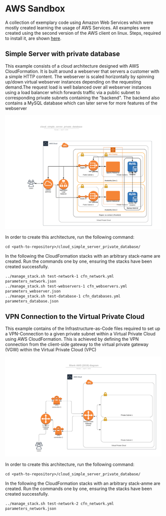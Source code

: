 # AWS Sandbox

A collection of exemplary code using Amazon Web Services which were mostly created learning the usage of AWS Services. All examples were created using the second version of the AWS client on linux. Steps, required to install it, are shown [here](https://docs.aws.amazon.com/de_de/cli/latest/userguide/install-cliv2.html).

## Simple Server with private database

This example consists of a cloud architecture designed with AWS CloudFormation. It is built around a webserver that servers a customer with a simple HTTP content. The webserver is scaled horizontally by spinning up/down virtual webserver instances depending on the requesting demand.The request load is well balanced over all webserver instances using a load balancer which forwards traffic via a public subnet to corresponding private subnets containing the "backend". The backend also contains a MySQL database which can later serve for more features of the webserver

![Schematics of the Cloud Architecture](cloud_simple_webserver_private_database/cloud_architecture.png)

In order to create this architecture, run the following command:

```
cd <path-to-repository>/cloud_simple_server_private_database/
```

In the following the CloudFormation stacks with an arbitrary stack-name are created. Run the commands one by one, ensuring the stacks have been created successfully.

```
../manage_stack.sh test-network-1 cfn_network.yml parameters_network.json
../manage_stack.sh test-webservers-1 cfn_webservers.yml parameters_webserver.json
../manage_stack.sh test-database-1 cfn_databases.yml parameters_database.json
```


## VPN Connection to the Virtual Private Cloud

This example contains of the Infrastructure-as-Code files required to set up a VPN-Connection to a given private subnet within a Virtual Private Cloud using AWS CloudFormation. This is achieved by defining the VPN connection from the client-side gateway to the virtual private gateway (VGW) within the Virtual Private Cloud (VPC)

![Schematics of the Cloud Architecture](cloud_vpn_connection_private_subnets/cloud_architecture.png)

In order to create this architecture, run the following command:

```
cd <path-to-repository>/cloud_simple_server_private_database/
```

In the following the CloudFormation stacks with an arbitrary stack-anme are created. Run the commands one by one, ensuring the stacks have been created successfully.

```
../manage_stack.sh test-network-2 cfn_network.yml parameters_network.json
```
